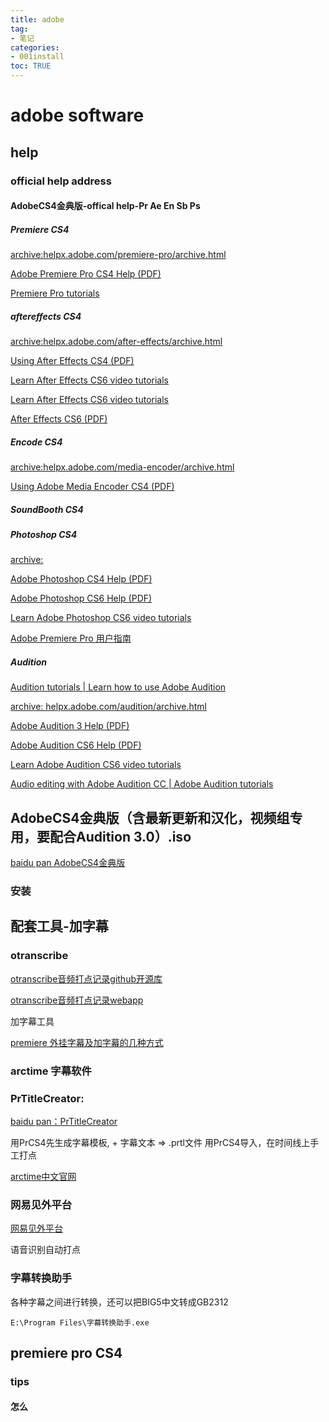 ```yaml
---
title: adobe
tag: 
- 笔记
categories:
- 001install
toc: TRUE
---
```

<h1 id="adobe-software">adobe software</h1>
<h2 id="help">help</h2>
<h3 id="official-help-address">official help address</h3>
<h4 id="adobecs4金典版-offical-help-pr-ae-en-sb-ps">AdobeCS4金典版-offical help-Pr Ae En Sb Ps</h4>
<h5 id="premiere-cs4">Premiere CS4</h5>
<p><a href="https://helpx.adobe.com/premiere-pro/archive.html">archive:helpx.adobe.com/premiere-pro/archive.html</a></p>
<p><a href="http://help.adobe.com/archive/en_US/premierepro/cs4/premierepro_cs4_help.pdf">Adobe Premiere Pro CS4 Help (PDF)</a></p>
<p><a href="https://helpx.adobe.com/premiere-pro/tutorials.html">Premiere Pro tutorials</a></p>
<h5 id="aftereffects-cs4">aftereffects CS4</h5>
<p><a href="https://helpx.adobe.com/after-effects/archive.html">archive:helpx.adobe.com/after-effects/archive.html</a></p>
<p><a href="http://help.adobe.com/archive/en_US/aftereffects/cs4/after_effects_cs4_help.pdf">Using After Effects CS4 (PDF)</a></p>
<p><a href="https://helpx.adobe.com/after-effects/atv/cs6-tutorials.html">Learn After Effects CS6 video tutorials</a></p>
<p><a href="https://helpx.adobe.com/after-effects/atv/cs6-tutorials.html">Learn After Effects CS6 video tutorials</a></p>
<p><a href="http://help.adobe.com/archive/en/after-effects/cs6/after_effects_reference.pdf">After Effects CS6 (PDF)</a></p>
<h5 id="encode-cs4">Encode CS4</h5>
<p><a href="https://helpx.adobe.com/media-encoder/archive.html">archive:helpx.adobe.com/media-encoder/archive.html</a></p>
<p><a href="Using%20Adobe%20Media%20Encoder%20CS4%20(PDF)">Using Adobe Media Encoder CS4 (PDF)</a></p>
<h5 id="soundbooth-cs4">SoundBooth CS4</h5>
<p><a href=""></a></p>
<p><a href=""></a></p>
<h5 id="photoshop-cs4">Photoshop CS4</h5>
<p><a href="https://helpx.adobe.com/photoshop/archive.html">archive:</a></p>
<p><a href="http://help.adobe.com/archive/en_US/photoshop/cs4/photoshop_cs4_help.pdf">Adobe Photoshop CS4 Help (PDF)</a></p>
<p><a href="http://help.adobe.com/archive/en/photoshop/cs6/photoshop_reference.pdf">Adobe Photoshop CS6 Help (PDF)</a></p>
<p><a href="https://helpx.adobe.com/photoshop/atv/cs6-tutorials.html">Learn Adobe Photoshop CS6 video tutorials</a></p>
<p><a href="https://helpx.adobe.com/cn/premiere-pro/user-guide.html">Adobe Premiere Pro 用户指南</a></p>
<h5 id="audition">Audition</h5>
<p><a href="https://helpx.adobe.com/audition/tutorials.html">Audition tutorials | Learn how to use Adobe Audition</a></p>
<p><a href="https://helpx.adobe.com/audition/archive.html">archive: helpx.adobe.com/audition/archive.html</a></p>
<p><a href="http://help.adobe.com/archive/en_US/audition/3/audition_3_help.pdf">Adobe Audition 3 Help (PDF)</a></p>
<p><a href="http://help.adobe.com/archive/en/audition/cs6/audition_reference.pdf">Adobe Audition CS6 Help (PDF)</a></p>
<p><a href="Learn%20Adobe%20Audition%20CS6%20video%20tutorials">Learn Adobe Audition CS6 video tutorials</a></p>
<p><a href="https://helpx.adobe.com/audition/how-to/what-is-audition-cc.html">Audio editing with Adobe Audition CC | Adobe Audition tutorials</a></p>
<p><a href=""></a></p>
<h2 id="adobecs4金典版含最新更新和汉化视频组专用要配合audition-3.0.iso">AdobeCS4金典版（含最新更新和汉化，视频组专用，要配合Audition 3.0）.iso</h2>
<p><a href="">baidu pan AdobeCS4金典版</a></p>
<h3 id="安装">安装</h3>
<p><a href=""></a></p>
<p><a href=""></a></p>
<p><a href=""></a></p>
<h2 id="配套工具-加字幕">配套工具-加字幕</h2>
<h3 id="otranscribe">otranscribe</h3>
<p><a href="https://github.com/oTranscribe/oTranscribe">otranscribe音频打点记录github开源库</a></p>
<p><a href="https://otranscribe.com/">otranscribe音频打点记录webapp</a></p>
<p>加字幕工具</p>
<p><a href="https://jingyan.baidu.com/article/49ad8bce8858975834d8faee.html">premiere 外挂字幕及加字幕的几种方式</a></p>
<h3 id="arctime-字幕软件">arctime 字幕软件</h3>
<h3 id="prtitlecreator">PrTitleCreator:</h3>
<p><a href="">baidu pan：PrTitleCreator</a></p>
<p>用PrCS4先生成字幕模板, + 字幕文本 =&gt; .prtl文件 用PrCS4导入，在时间线上手工打点</p>
<p><a href="http://arctime.cn/">arctime中文官网</a></p>
<h3 id="网易见外平台">网易见外平台</h3>
<p><a href="https://jianwai.netease.com/">网易见外平台</a></p>
<p>语音识别自动打点</p>
<h3 id="字幕转换助手">字幕转换助手</h3>
<p>各种字幕之间进行转换，还可以把BIG5中文转成GB2312</p>
<pre><code>E:\Program Files\字幕转换助手.exe</code></pre>
<h2 id="premiere-pro-cs4">premiere pro CS4</h2>
<h3 id="tips">tips</h3>
<h4 id="怎么">怎么</h4>
<p><a href=""></a></p>
<p><a href=""></a></p>
